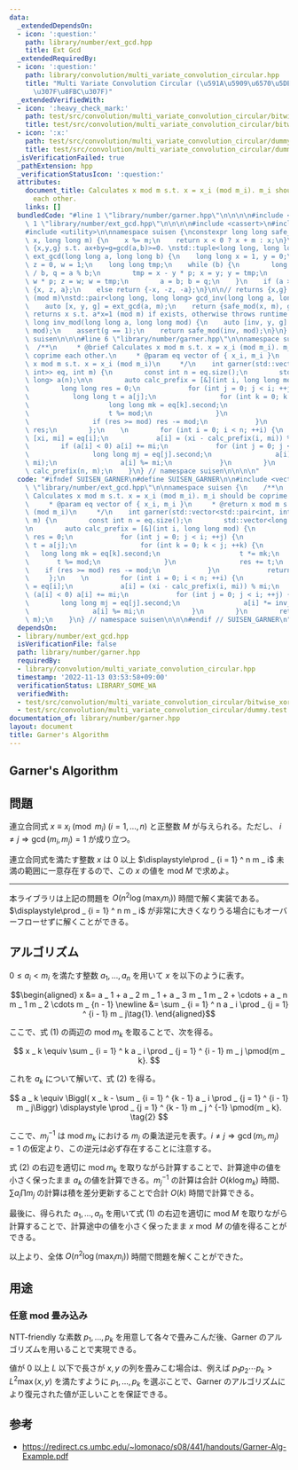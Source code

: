 ```yaml
---
data:
  _extendedDependsOn:
  - icon: ':question:'
    path: library/number/ext_gcd.hpp
    title: Ext Gcd
  _extendedRequiredBy:
  - icon: ':question:'
    path: library/convolution/multi_variate_convolution_circular.hpp
    title: "Multi Variate Convolution Circular (\u591A\u5909\u6570\u5DE1\u56DE\u7573\
      \u307F\u8FBC\u307F)"
  _extendedVerifiedWith:
  - icon: ':heavy_check_mark:'
    path: test/src/convolution/multi_variate_convolution_circular/bitwise_xor_convolution.test.cpp
    title: test/src/convolution/multi_variate_convolution_circular/bitwise_xor_convolution.test.cpp
  - icon: ':x:'
    path: test/src/convolution/multi_variate_convolution_circular/dummy.test.cpp
    title: test/src/convolution/multi_variate_convolution_circular/dummy.test.cpp
  _isVerificationFailed: true
  _pathExtension: hpp
  _verificationStatusIcon: ':question:'
  attributes:
    document_title: Calculates x mod m s.t. x = x_i (mod m_i). m_i should be coprime
      each other.
    links: []
  bundledCode: "#line 1 \"library/number/garner.hpp\"\n\n\n\n#include <vector>\n#line\
    \ 1 \"library/number/ext_gcd.hpp\"\n\n\n\n#include <cassert>\n#include <tuple>\n\
    #include <utility>\n\nnamespace suisen {\nconstexpr long long safe_mod(long long\
    \ x, long long m) {\n    x %= m;\n    return x < 0 ? x + m : x;\n}\n\n// returns\
    \ {x,y,g} s.t. ax+by=g=gcd(a,b)>=0. \nstd::tuple<long long, long long, long long>\
    \ ext_gcd(long long a, long long b) {\n    long long x = 1, y = 0;\n    long long\
    \ z = 0, w = 1;\n    long long tmp;\n    while (b) {\n        long long p = a\
    \ / b, q = a % b;\n        tmp = x - y * p; x = y; y = tmp;\n        tmp = z -\
    \ w * p; z = w; w = tmp;\n        a = b; b = q;\n    }\n    if (a >= 0) return\
    \ {x, z, a};\n    else return {-x, -z, -a};\n}\n\n// returns {x,g} s.t. a*x=g\
    \ (mod m)\nstd::pair<long long, long long> gcd_inv(long long a, long long m) {\n\
    \    auto [x, y, g] = ext_gcd(a, m);\n    return {safe_mod(x, m), g};\n}\n\n//\
    \ returns x s.t. a*x=1 (mod m) if exists, otherwise throws runtime error.\nlong\
    \ long inv_mod(long long a, long long mod) {\n    auto [inv, y, g] = ext_gcd(a,\
    \ mod);\n    assert(g == 1);\n    return safe_mod(inv, mod);\n}\n} // namespace\
    \ suisen\n\n\n#line 6 \"library/number/garner.hpp\"\n\nnamespace suisen {\n  \
    \  /**\n     * @brief Calculates x mod m s.t. x = x_i (mod m_i). m_i should be\
    \ coprime each other.\n     * @param eq vector of { x_i, m_i }\n     * @return\
    \ x mod m s.t. x = x_i (mod m_i)\n     */\n    int garner(std::vector<std::pair<int,\
    \ int>> eq, int m) {\n        const int n = eq.size();\n        std::vector<long\
    \ long> a(n);\n\n        auto calc_prefix = [&](int i, long long mod) {\n    \
    \        long long res = 0;\n            for (int j = 0; j < i; ++j) {\n     \
    \           long long t = a[j];\n                for (int k = 0; k < j; ++k) {\n\
    \                    long long mk = eq[k].second;\n                    t *= mk;\n\
    \                    t %= mod;\n                }\n                res += t;\n\
    \                if (res >= mod) res -= mod;\n            }\n            return\
    \ res;\n        };\n    \n        for (int i = 0; i < n; ++i) {\n            auto\
    \ [xi, mi] = eq[i];\n            a[i] = (xi - calc_prefix(i, mi)) % mi;\n    \
    \        if (a[i] < 0) a[i] += mi;\n            for (int j = 0; j < i; ++j) {\n\
    \                long long mj = eq[j].second;\n                a[i] *= inv_mod(mj,\
    \ mi);\n                a[i] %= mi;\n            }\n        }\n        return\
    \ calc_prefix(n, m);\n    }\n} // namespace suisen\n\n\n\n"
  code: "#ifndef SUISEN_GARNER\n#define SUISEN_GARNER\n\n#include <vector>\n#include\
    \ \"library/number/ext_gcd.hpp\"\n\nnamespace suisen {\n    /**\n     * @brief\
    \ Calculates x mod m s.t. x = x_i (mod m_i). m_i should be coprime each other.\n\
    \     * @param eq vector of { x_i, m_i }\n     * @return x mod m s.t. x = x_i\
    \ (mod m_i)\n     */\n    int garner(std::vector<std::pair<int, int>> eq, int\
    \ m) {\n        const int n = eq.size();\n        std::vector<long long> a(n);\n\
    \n        auto calc_prefix = [&](int i, long long mod) {\n            long long\
    \ res = 0;\n            for (int j = 0; j < i; ++j) {\n                long long\
    \ t = a[j];\n                for (int k = 0; k < j; ++k) {\n                 \
    \   long long mk = eq[k].second;\n                    t *= mk;\n             \
    \       t %= mod;\n                }\n                res += t;\n            \
    \    if (res >= mod) res -= mod;\n            }\n            return res;\n   \
    \     };\n    \n        for (int i = 0; i < n; ++i) {\n            auto [xi, mi]\
    \ = eq[i];\n            a[i] = (xi - calc_prefix(i, mi)) % mi;\n            if\
    \ (a[i] < 0) a[i] += mi;\n            for (int j = 0; j < i; ++j) {\n        \
    \        long long mj = eq[j].second;\n                a[i] *= inv_mod(mj, mi);\n\
    \                a[i] %= mi;\n            }\n        }\n        return calc_prefix(n,\
    \ m);\n    }\n} // namespace suisen\n\n\n#endif // SUISEN_GARNER\n"
  dependsOn:
  - library/number/ext_gcd.hpp
  isVerificationFile: false
  path: library/number/garner.hpp
  requiredBy:
  - library/convolution/multi_variate_convolution_circular.hpp
  timestamp: '2022-11-13 03:53:58+09:00'
  verificationStatus: LIBRARY_SOME_WA
  verifiedWith:
  - test/src/convolution/multi_variate_convolution_circular/bitwise_xor_convolution.test.cpp
  - test/src/convolution/multi_variate_convolution_circular/dummy.test.cpp
documentation_of: library/number/garner.hpp
layout: document
title: Garner's Algorithm
---
```

## Garner's Algorithm

## 問題

連立合同式 $x \equiv x _ i \pmod{m _ i}\; (i=1,\ldots,n)$ と正整数 $M$ が与えられる。ただし、 $i \neq j \Rightarrow \gcd(m _ i, m _ j) = 1$ が成り立つ。

連立合同式を満たす整数 $x$ は $0$ 以上 $\displaystyle\prod _ {i = 1} ^ n m _ i$ 未満の範囲に一意存在するので、この $x$ の値を $\mathrm{mod}\; M$ で求めよ。

---

本ライブラリは上記の問題を $O(n ^ 2 \log (\max_i m_i))$ 時間で解く実装である。$\displaystyle\prod _ {i = 1} ^ n m _ i$ が非常に大きくなりうる場合にもオーバーフローせずに解くことができる。

## アルゴリズム

$0\leq a _ i \lt m _ i$ を満たす整数 $a _ 1, \ldots, a _ n$ を用いて $x$ を以下のように表す。

$$\begin{aligned}
x
&= a _ 1 + a _ 2 m _ 1 + a _ 3 m _ 1 m _ 2 + \cdots + a _ n m _ 1 m _ 2 \cdots m _ {n - 1} \newline
&= \sum _ {i = 1} ^ n a _ i \prod _ {j = 1} ^ {i - 1} m _ j\tag{1}.
\end{aligned}$$

ここで、式 $(1)$ の両辺の $\mathrm{mod}\; m _ k$ を取ることで、次を得る。

$$
x _ k \equiv \sum _ {i = 1} ^ k a _ i \prod _ {j = 1} ^ {i - 1} m _ j \pmod{m _ k}.
$$

これを $a _ k$ について解いて、式 $(2)$ を得る。

$$
a _ k \equiv \Biggl( x _ k - \sum _ {i = 1} ^ {k - 1} a _ i \prod _ {j = 1} ^ {i - 1} m _ j\Biggr) \displaystyle \prod _ {j = 1} ^ {k - 1} m _ j ^ {-1} \pmod{m _ k}. \tag{2}
$$

ここで、$m _ j ^ {-1}$ は $\mathrm{mod}\; m _ k$ における $m _ j$ の乗法逆元を表す。$i \neq j \Rightarrow \gcd(m _ i, m _ j) = 1$ の仮定より、この逆元は必ず存在することに注意する。

式 $(2)$ の右辺を適切に $\mathrm{mod}\; m _ k$ を取りながら計算することで、計算途中の値を小さく保ったまま $a _ k$ の値を計算できる。$m _ j ^ {-1}$ の計算は合計 $O(k\log m _ k)$ 時間、$\sum a _ i\prod m _ j$ の計算は積を差分更新することで合計 $O(k)$ 時間で計算できる。

最後に、得られた $a _ 1,\ldots, a _ n$ を用いて式 $(1)$ の右辺を適切に $\mathrm{mod}\; M$ を取りながら計算することで、計算途中の値を小さく保ったまま $x\bmod M$ の値を得ることができる。

以上より、全体 $O(n ^ 2 \log (\max _ i m _ i))$ 時間で問題を解くことができた。

## 用途

### 任意 mod 畳み込み

NTT-friendly な素数 $p _ 1, \ldots, p _ k$ を用意して各々で畳みこんだ後、Garner のアルゴリズムを用いることで実現できる。

値が $0$ 以上 $L$ 以下で長さが $x, y$ の列を畳みこむ場合は、例えば $p _ 1 p _ 2 \cdots p _ k \gt L ^ 2 \max(x, y)$ を満たすように $p _ 1, \ldots, p _ k$ を選ぶことで、Garner のアルゴリズムにより復元された値が正しいことを保証できる。

## 参考

- https://redirect.cs.umbc.edu/~lomonaco/s08/441/handouts/Garner-Alg-Example.pdf
